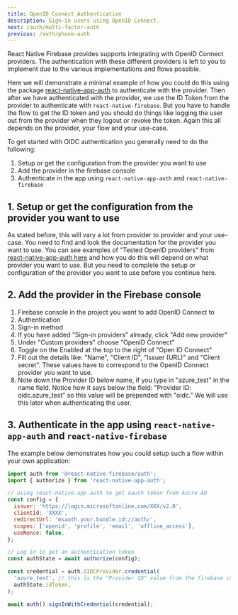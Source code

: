 ```yaml
---
title: OpenID Connect Authentication
description: Sign-in users using OpenID Connect.
next: /auth/multi-factor-auth
previous: /auth/phone-auth
---
```


React Native Firebase provides supports integrating with OpenID Connect providers. The authentication with these
different providers is left to you to implement due to the various implementations and flows possible.

Here we will demonstrate a minimal example of how you could do this using the package [react-native-app-auth](https://github.com/FormidableLabs/react-native-app-auth) to authenticate with the provider. Then after we have authenticated with the provider, we use the ID Token from the provider to authenticate with `react-native-firebase`. But you have to handle the flow to get the ID token and you should do things like logging the user out from the provider when they logout or revoke the token. Again this all depends on the provider, your flow and your use-case.

To get started with OIDC authentication you generally need to do the following:

1. Setup or get the configuration from the provider you want to use
2. Add the provider in the firebase console
3. Authenticate in the app using `react-native-app-auth` and `react-native-firebase`

## 1. Setup or get the configuration from the provider you want to use

As stated before, this will vary a lot from provider to provider and your use-case. You need to find and look the documentation for the provider you want to use.
You can see examples of "Tested OpenID providers" from [react-native-app-auth here](https://github.com/FormidableLabs/react-native-app-auth#tested-openid-providers) and how you do this will depend on what provider you want to use. But you need to complete the setup or configuration of the provider you want to use before you continue here.

## 2. Add the provider in the Firebase console

1. Firebase console in the project you want to add OpenID Connect to
2. Authentication
3. Sign-in method
4. If you have added "Sign-in providers" already, click "Add new provider"
5. Under "Custom providers" choose "OpenID Connect"
6. Toggle on the Enabled at the top to the right of "Open ID Connect"
7. Fill out the details like: "Name", "Client ID", "Issuer (URL)" and "Client secret". These values have to correspond to the OpenID Connect provider you want to use.
8. Note down the Provider ID below name, if you type in "azure_test" in the name field. Notice how it says below the field: "Provider ID: oidc.azure_test" so this value will be prepended with "oidc." We will use this later when authenticating the user.

## 3. Authenticate in the app using `react-native-app-auth` and `react-native-firebase`

The example below demonstrates how you could setup such a flow within your own application:

```jsx
import auth from '@react-native-firebase/auth';
import { authorize } from 'react-native-app-auth';

// using react-native-app-auth to get oauth token from Azure AD
const config = {
  issuer: 'https://login.microsoftonline.com/XXX/v2.0',
  clientId: 'XXXX',
  redirectUrl: 'msauth.your.bundle.id://auth/',
  scopes: ['openid', 'profile', 'email', 'offline_access'],
  useNonce: false,
};

// Log in to get an authentication token
const authState = await authorize(config);

const credential = auth.OIDCProvider.credential(
  'azure_test', // this is the "Provider ID" value from the firebase console
  authState.idToken,
);

await auth().signInWithCredential(credential);
```
